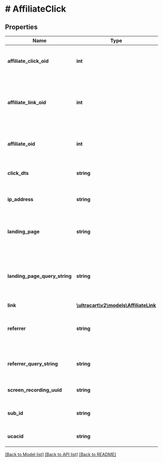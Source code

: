 # # AffiliateClick

## Properties

Name | Type | Description | Notes
------------ | ------------- | ------------- | -------------
**affiliate_click_oid** | **int** | Unique object identifier for this click | [optional]
**affiliate_link_oid** | **int** | Unique object identifier for for the link that this click is associated with | [optional]
**affiliate_oid** | **int** | Affiliate object ID associated with this click | [optional]
**click_dts** | **string** | Date/time that the click was made | [optional]
**ip_address** | **string** | IP address that generated the click | [optional]
**landing_page** | **string** | URL of the landing page the customer was sent to. | [optional]
**landing_page_query_string** | **string** | Query string on the landing page URL the customer was sent to. | [optional]
**link** | [**\ultracart\v2\models\AffiliateLink**](AffiliateLink.md) |  | [optional]
**referrer** | **string** | URL that referred the click (Browser Header Referer) | [optional]
**referrer_query_string** | **string** | Query string that was on the referrer URL. | [optional]
**screen_recording_uuid** | **string** | Screen recording UUID | [optional]
**sub_id** | **string** | Sub ID value passed on the click | [optional]
**ucacid** | **string** | UC Analytics Identifier | [optional]

[[Back to Model list]](../../README.md#models) [[Back to API list]](../../README.md#endpoints) [[Back to README]](../../README.md)
